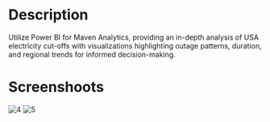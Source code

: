 # Description
Utilize Power BI for Maven Analytics, providing an in-depth analysis of USA electricity cut-offs with visualizations highlighting outage patterns, duration, and regional trends for informed decision-making.

# Screenshoots
![4](https://github.com/Marwaa-Samir/Analysis-of-USA-electricity-cut-off-data-using-power-bi/assets/156473237/417e530e-6737-4638-bb8f-85a2afb97f26)
![5](https://github.com/Marwaa-Samir/Analysis-of-USA-electricity-cut-off-data-using-power-bi/assets/156473237/7d81c549-1938-46eb-a789-5c954ded1df4)
